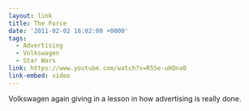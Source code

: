 ```yaml
---
layout: link
title: The Force
date: '2011-02-02 16:02:00 +0000'
tags:
  - Advertising
  - Volkswagen
  - Star Wars
link: https://www.youtube.com/watch?v=R55e-uHQna0
link-embed: video
---
```

Volkswagen again giving in a lesson in how advertising is really done.
